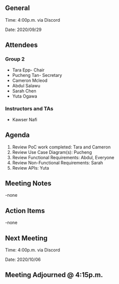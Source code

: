 ## General

Time: 4:00p.m. via Discord

Date: 2020/09/29

## Attendees
### Group 2
* Tara Epp- Chair
* Pucheng Tan- Secretary
* Cameron Mcleod
* Abdul Salawu 
* Sarah Chen
* Yuta Ogawa

### Instructors and TAs
* Kawser Nafi

## Agenda 
1. Review PoC work completed: Tara and Cameron
2. Review Use Case Diagram(s): Pucheng
3. Review Functional Requirements: Abdul, Everyone
4. Review Non-Functional Requirements: Sarah
5. Review APIs: Yuta

## Meeting Notes
-none

## Action Items
-none

## Next Meeting

Time: 4:00p.m. via Discord

Date: 2020/10/06

## Meeting Adjourned @ 4:15p.m.
